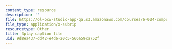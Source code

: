 ```yaml
---
content_type: resource
description: ''
file: https://ol-ocw-studio-app-qa.s3.amazonaws.com/courses/6-004-computation-structures-spring-2017/9d8ea437dd42e4d620c5566a59ca752f_-Zg3fxOmjVs.srt
file_type: application/x-subrip
resourcetype: Other
title: 3play caption file
uid: 9d8ea437-dd42-e4d6-20c5-566a59ca752f
---
```

